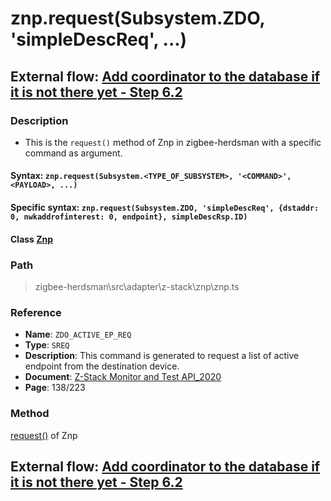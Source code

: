 # znp.request(Subsystem.ZDO, 'simpleDescReq', ...)

## External flow: [Add coordinator to the database if it is not there yet - Step 6.2](5_3_4_8_add_coordinator_to_the_database_if_it_is_not_there_yet.md#62-znprequestsubsystemzdo-simpledescreq)

### Description
- This is the `request()` method of Znp in zigbee-herdsman with a specific command as argument.

#### Syntax: `znp.request(Subsystem.<TYPE_OF_SUBSYSTEM>, '<COMMAND>', <PAYLOAD>, ...)`

#### Specific syntax: `znp.request(Subsystem.ZDO, 'simpleDescReq', {dstaddr: 0, nwkaddrofinterest: 0, endpoint}, simpleDescRsp.ID)`

#### Class [Znp](...)

### Path
> zigbee-herdsman\src\adapter\z-stack\znp\znp.ts

### Reference
- **Name**: `ZDO_ACTIVE_EP_REQ` 
- **Type**: `SREQ`
- **Description**: This command is generated to request a list of active endpoint from the destination device.
- **Document**: [Z-Stack Monitor and Test API_2020](https://drive.google.com/file/d/1y9t4c9erLgI0HNlFCsCABP23IFJd_A_n/view?usp=sharing)
- **Page**: 138/223

### Method
[request()]() of Znp

## External flow: [Add coordinator to the database if it is not there yet - Step 6.2](5_3_4_8_add_coordinator_to_the_database_if_it_is_not_there_yet.md#62-znprequestsubsystemzdo-simpledescreq)

